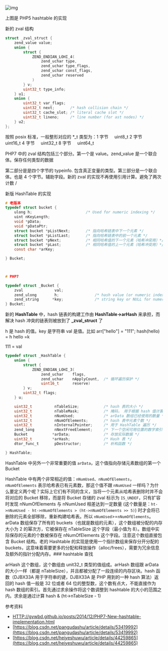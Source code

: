 ![img](https://images0.cnblogs.com/blog2015/444975/201503/091012060652318.png) 

上图是 PHP5 hashtable 的实现

新的 zval 结构

```c
struct _zval_struct {
    zend_value value;
    union {
        struct {
            ZEND_ENDIAN_LOHI_4(
                zend_uchar type,
                zend_uchar type_flags,
                zend_uchar const_flags,
                zend_uchar reserved
            )
        } v;
        uint32_t type_info;
    } u1;
    union {
        uint32_t var_flags;
        uint32_t next;       /* hash collision chain */
        uint32_t cache_slot; /* literal cache slot */
        uint32_t lineno;     /* line number (for ast nodes) */
    } u2;
};
```

按照 posix 标准，一般整形对应的 *_t 类型为：1 字节     uint8_t 2 字节     uint16_t 4 字节     uint32_t 8 字节     uint64_t 

PHP7 中的 zval 结构包括三个部分。第一个是 value。zend_value 是一个联合体。保存任何类型的数据

第二部分是是四个字节的 typeinfo. 包含真正变量的类型。第三部分是一个联合体。也是 4 个字节。辅助字段。新的 zval 的实现不再使用引用计算。避免了两次计数 /

新版 HashTable 的实现

```c
# 老版本
typedef struct bucket {
    ulong h;                        /* Used for numeric indexing */
    uint nKeyLength;
    void *pData;
    void *pDataPtr;
    struct bucket *pListNext;       /* 指向哈希链表中下一个元素 */
    struct bucket *pListLast;       /* 指向哈希链表中的前一个元素 */
    struct bucket *pNext;           /* 相同哈希值的下一个元素（哈希冲突用）*/
    struct bucket *pLast;           /* 相同哈希值的上一个元素（哈希冲突用）*/
    const char *arKey;

} Bucket;

 

# PHP7

typedef struct _Bucket {
    zval              val;
    zend_ulong        h;                /* hash value (or numeric index)   */
    zend_string      *key;              /* string key or NULL for numerics */
} Bucket;
```

新的 **HashTable** 中，hash 链表的构建工作由 **HashTable->arHash** 来承担，而解决 hash 冲突的链表则被放到了 **_zval_struct** 了 

h 是 hash 的值。key 是字符串 val 是值。比如 arr["hello"]  = "111";   hash(hello) = h  hello =k

 111 = val

```c
typedef struct _HashTable { 
    union {
        struct {
            ZEND_ENDIAN_LOHI_3(
                zend_uchar    flags,
                zend_uchar    nApplyCount,  /* 循环遍历保护 */
                uint16_t      reserve)
        } v;
        uint32_t flags;
    } u;

    uint32_t          nTableSize;           /* hash 表的大小 */
    uint32_t          nTableMask;           /* 掩码， 用于根据 hash 值计算存储位置， 永远等于 nTableSize-1 */
    uint32_t          nNumUsed;             /* arData 数组已经使用的数量 */
    uint32_t          nNumOfElements;       /* hash 表中元素个数 */
    uint32_t          nInternalPointer;     /* 用于 HashTable 遍历 */
    zend_long         nNextFreeElement;     /* 下一个空闲可用位置的数字索引 */
    Bucket           *arData;               /* 存放实际数据 */
    uint32_t         *arHash;               /* Hash 表 */
    dtor_func_t       pDestructor;          /* 析构函数 */

} HashTable;
```

HashTable 中另外一个非常重要的值 `arData`，这个值指向存储元素数组的第一个 Bucket 

HashTable 中有两个非常相近的值：`nNumUsed`、`nNumOfElements`，`nNumOfElements` 表示哈希表已有元素数，那这个值不跟 `nNumUsed` 一样吗？为什么要定义两个呢？实际上它们有不同的含义，当将一个元素从哈希表删除时并不会将对应的 Bucket 移除，而是将 Bucket 存储的 zval 标示为 `IS_UNDEF`，只有扩容时发现 nNumOfElements 与 nNumUsed 相差达到一定数量 (这个数量是：`ht->nNumUsed - ht->nNumOfElements > (ht->nNumOfElements >> 5)`) 时才会将已删除的元素全部移除，重新构建哈希表。所以 `nNumUsed`>=`nNumOfElements`。arData 数组保存了所有的 buckets（也就是数组的元素），这个数组被分配的内存大小为 2 的幂次方，它被保存在 nTableSize 这个字段（最小值为 8）。数组中实际保存的元素的个数被保存在 nNumOfElements 这个字段。注意这个数组直接包含 Bucket 结构。老的 Hashtable 的实现是使用一个指针数组来保存分开分配的 buckets，这意味着需要更多的分配和释放操作（alloc/frees），需要为冗余信息及额外的指针分配内存。### hashtable 查找

arHash 这个数组，这个数组由 unit32_t 类型的值组成。arHash 数组跟 arData 的大小一样（都是 nTableSize），并且都被分配了一段连续的内存区块。hash 函数（DJBX33A 用于字符串的键，DJBX33A 是 PHP 用到的一种 hash 算法）返回的 hash 值一般是 32 位或者 64 位的整型数，这个数有点大，不能直接作为 hash 数组的索引。首先通过求余操作将这个数调整到 hashtable 的大小的范围之内。求余是通过计算 hash & (ht->nTableSize - 1) 

参考资料

- [HTTP://gywbd.github.io/posts/2014/12/PHP7-New-hashtable-implementation.html](HTTP://gywbd.github.io/posts/2014/12/PHP7-New-hashtable-implementation.html)
- [https://blog.csdn.net/pangudashu/article/details/53419992](https://blog.csdn.net/pangudashu/article/details/53419992)
- [https://blog.csdn.net/heiyeshuwu/article/details/44259865](https://blog.csdn.net/heiyeshuwu/article/details/44259865)